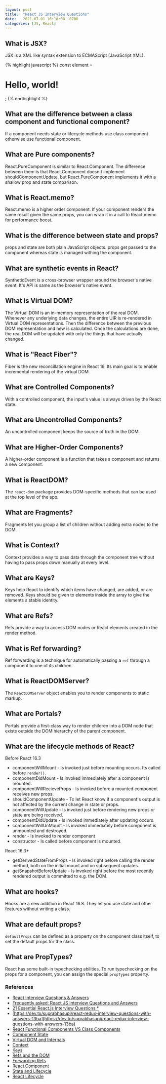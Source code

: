 ```yaml
---
layout: post
title:  "React JS Interview Questions"
date:   2021-07-01 16:18:00 -0700
categories: [JS, React]
---
```


## What is JSX?
JSX is a XML like syntax extension to ECMAScript (JavaScript XML).

{% highlight javascript %}
const element = <h1>Hello, world!</h1>;
{% endhighlight %}

## What are the difference between a class component and functional component?
If a component needs state or lifecycle methods use class component otherwise
use functional component.

## What are Pure components?
React.PureComponent is similar to React.Component. The difference
between them is that React.Component doesn't implement shouldComponentUpdate,
but React.PureComponent implements it with a shallow prop and state
comparison.

## What is React.memo?
React.memo is a higher order component.
If your component renders the same result given the same props,
you can wrap it in a call to React.memo for performance boost.

## What is the difference between state and props?
props and state are both plain JavaScript objects.
props get passed to the component whereas state is
managed withing the component.

## What are synthetic events in React?
SyntheticEvent is a cross-browser wrapper around the browser's
native event. It's API is same as the browser's native event.

## What is Virtual DOM?
The Virtual DOM is an in-memory representation of the real DOM.
Whenever any underlying data changes, the entire UIR is
re-rendered in Virtual DOM representations. Then the difference
between the previous DOM representation and new is calculated.
Once the calculations are done, the real DOM will be updated
with only the things that have actually changed.

## What is "React Fiber"?
Fiber is the new reconcillation engine in React 16. Its main
goal is to enable incremental rendering of the virtual DOM.

## What are Controlled Components?
With a controlled component, the input's value is always
driven by the React state.

## What are Uncontrolled Components?
An uncontrolled component keeps the source of truth in
the DOM.

## What are Higher-Order Components?
A higher-order component is a function that takes a component
and returns a new component.

## What is ReactDOM?
The `react-dom` package provides DOM-specific methods that can
be used at the top level of the app.

## What are Fragments?
Fragments let you group a list of children without adding extra
nodes to the DOM.

## What is Context?
Context provides a way to pass data through the component tree
without having to pass props down manually at every level.

## What are Keys?
Keys help React to identify which items have changed, are added,
or are removed. Keys should be given to elements inside the array
to give the elements a stable identity.

## What are Refs?
Refs provide a way to access DOM nodes or React elements created in the 
render method.

## What is Ref forwarding?
Ref forwarding is a technique for automatically passing a `ref` through
a component to one of its children.

## What is ReactDOMServer?
The `ReactDOMServer` object enables you to render components to static
markup.

## What are Portals?
Portals provide a first-class way to render children into a DOM node
that exists outside the DOM hierarchy of the parent component.

## What are the lifecycle methods of React?
Before React 16.3
- componentWillMount - Is invoked just before mounting occurs.
Its called before `render()`.
- componentDidMount - Is invoked immediately after a component is mounted.
- componentWillRecieveProps - Is invoked before a mounted component receives
new props. 
- shouldComponentUpdate - To let React know if a component's output is not
affected by the current change in state or props.
- componentWillUpdate - Is invoked just before rendering new props or state
are being received.
- componentDidUpdate - Is invoked immediately after updating occurs.
- componentWillUnMount - Is invoked immediately before component is unmounted
and destroyed.
- render - Is invoked to render component
- constructor - Is called before component is mounted.

React 16.3+
- getDerivedStateFromProps - Is invoked right before calling the render method,
both on the initial mount and on subsequent updates.
- getSnapshotBeforeUpdate - Is invoked right before the most recently rendered
output is committed to e.g. the DOM.

## What are hooks?
Hooks are a new addition in React 16.8. They let you use state and other features
without writing a class.

## What are default props?
`defaultProps` can be defined as a property on the component class itself, to set
the default props for the class.

## What are PropTypes?
React has some built-in typechecking abilities. To run typechecking on the props
for a component, you can assign the special `propTypes` property.

### References
- [React Interview Questions & Answers](https://github.com/sudheerj/reactjs-interview-questions)
- [Frequently asked: React JS Interview Questions and Answers](https://vigowebs.medium.com/frequently-asked-react-js-interview-questions-and-answers-36f3dd99f486)
- [21 Essential React.js Interview Questions *](https://www.toptal.com/react/interview-questions)
- [https://dev.to/suprabhasupi/react-redux-interview-questions-with-answers-13ba](https://dev.to/suprabhasupi/react-redux-interview-questions-with-answers-13ba)
- [React Functional Components VS Class Components](https://medium.com/wesionary-team/react-functional-components-vs-class-components-86a2d2821a22)
- [Component State](https://reactjs.org/docs/faq-state.html)
- [Virtual DOM and Internals](https://reactjs.org/docs/faq-internals.html)
- [Context](https://reactjs.org/docs/context.html)
- [Keys](https://reactjs.org/docs/lists-and-keys.html#keys)
- [Refs and the DOM](https://reactjs.org/docs/refs-and-the-dom.html)
- [Forwarding Refs](https://reactjs.org/docs/forwarding-refs.html)
- [React.Component](https://reactjs.org/docs/react-component.html)
- [State and Lifecycle](https://reactjs.org/docs/state-and-lifecycle.html)
- [React Lifecycle](https://projects.wojtekmaj.pl/react-lifecycle-methods-diagram/)